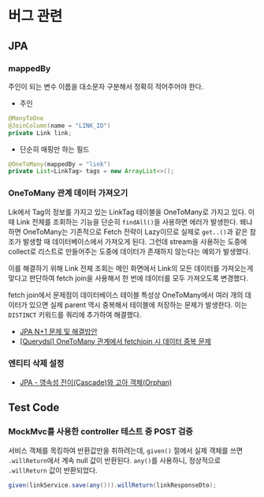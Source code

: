 # 버그 관련

## JPA
### mappedBy
주인이 되는 변수 이름을 대소문자 구분해서 정확히 적어주어야 한다.

- 주인

```java
@ManyToOne
@JoinColumn(name = "LINK_ID")
private Link link;
```

- 단순히 매핑만 하는 필드

```java
@OneToMany(mappedBy = "link")
private List<LinkTag> tags = new ArrayList<>();
```

### OneToMany 관계 데이터 가져오기
Lik에서 Tag의 정보를 가지고 있는 LinkTag 테이블을 OneToMany로 가지고 있다. 이 때 Link 전체를 조회하는 기능을 단순히 `findAll()`을 사용하면 에러가 발생한다. 왜냐하면 OneToMany는 기존적으로 Fetch 전략이 Lazy이므로 실제로 `get..()`과 같은 참조가 발생할 때 데이터베이스에서 가져오게 된다. 그런데 stream을 사용하는 도중에 collect로 리스트로 만들어주는 도중에 데이터가 존재하지 않는다는 예외가 발생했다.

이를 해결하기 위해 Link 전체 조회는 메인 화면에서 Link의 모든 데이터를 가져오는게 맞다고 판단하여 fetch join을 사용해서 한 번에 데이터를 모두 가져오도록 변경했다.

fetch join에서 문제점이 데이터베이스 테이블 특성상 OneToMany에서 여러 개의 데이터가 있으면 실제 parent 역시 중복해서 테이블에 저장하는 문제가 발생한다. 이는 `DISTINCT` 키워드를 쿼리에 추가하여 해결했다.

- [JPA N+1 문제 및 해결방안](https://jojoldu.tistory.com/165)
- [[Querydsl] OneToMany 관계에서 fetchjoin 시 데이터 중복 문제](https://blog.leocat.kr/notes/2020/01/13/querydsl-duplication-problem-on-fetchjoin-with-onetomany)

### 엔티티 삭제 설정
- [JPA - 영속성 전이(Cascade)와 고아 객체(Orphan)](https://coding-start.tistory.com/83)


## Test Code
### MockMvc를 사용한 controller 테스트 중 POST 검증
서비스 객체를 목킹하여 반환값만을 취하려는데, `given()` 절에서 실제 객체를 쓰면 `.willReturn`에서 계속 null 값이 반환된다. `any()`를 사용하니, 정상적으로 `.willReturn` 값이 반환되었다.

```java
given(linkService.save(any())).willReturn(linkResponseDto);
```